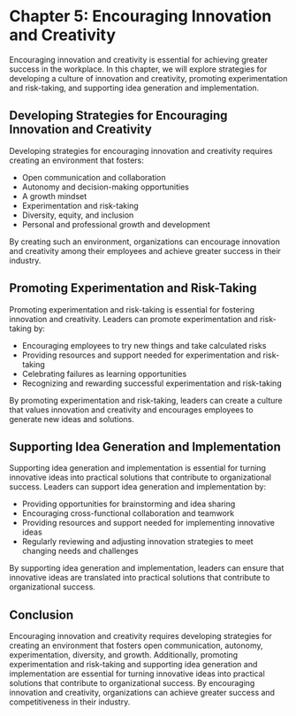 Chapter 5: Encouraging Innovation and Creativity
================================================

Encouraging innovation and creativity is essential for achieving greater success in the workplace. In this chapter, we will explore strategies for developing a culture of innovation and creativity, promoting experimentation and risk-taking, and supporting idea generation and implementation.

Developing Strategies for Encouraging Innovation and Creativity
---------------------------------------------------------------

Developing strategies for encouraging innovation and creativity requires creating an environment that fosters:

* Open communication and collaboration
* Autonomy and decision-making opportunities
* A growth mindset
* Experimentation and risk-taking
* Diversity, equity, and inclusion
* Personal and professional growth and development

By creating such an environment, organizations can encourage innovation and creativity among their employees and achieve greater success in their industry.

Promoting Experimentation and Risk-Taking
-----------------------------------------

Promoting experimentation and risk-taking is essential for fostering innovation and creativity. Leaders can promote experimentation and risk-taking by:

* Encouraging employees to try new things and take calculated risks
* Providing resources and support needed for experimentation and risk-taking
* Celebrating failures as learning opportunities
* Recognizing and rewarding successful experimentation and risk-taking

By promoting experimentation and risk-taking, leaders can create a culture that values innovation and creativity and encourages employees to generate new ideas and solutions.

Supporting Idea Generation and Implementation
---------------------------------------------

Supporting idea generation and implementation is essential for turning innovative ideas into practical solutions that contribute to organizational success. Leaders can support idea generation and implementation by:

* Providing opportunities for brainstorming and idea sharing
* Encouraging cross-functional collaboration and teamwork
* Providing resources and support needed for implementing innovative ideas
* Regularly reviewing and adjusting innovation strategies to meet changing needs and challenges

By supporting idea generation and implementation, leaders can ensure that innovative ideas are translated into practical solutions that contribute to organizational success.

Conclusion
----------

Encouraging innovation and creativity requires developing strategies for creating an environment that fosters open communication, autonomy, experimentation, diversity, and growth. Additionally, promoting experimentation and risk-taking and supporting idea generation and implementation are essential for turning innovative ideas into practical solutions that contribute to organizational success. By encouraging innovation and creativity, organizations can achieve greater success and competitiveness in their industry.
